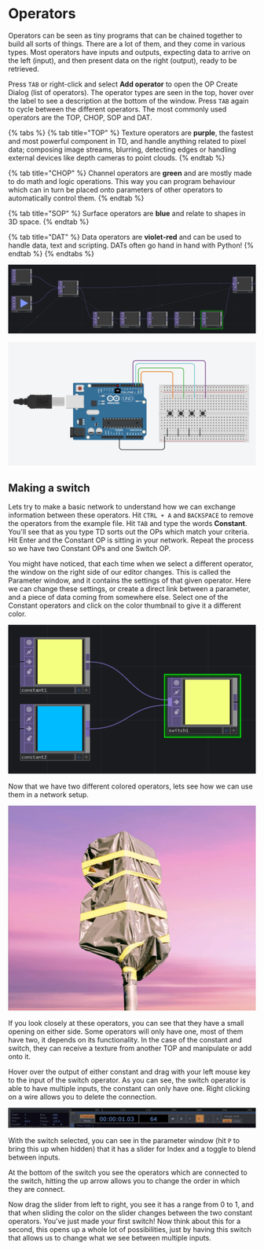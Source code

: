 # Operators

Operators can be seen as tiny programs that can be chained together to build all sorts of things. There are a lot of them, and they come in various types. Most operators have inputs and outputs, expecting data to arrive on the left \(input\), and then present data on the right \(output\), ready to be retrieved.

Press `TAB`  or right-click and select **Add operator** to open the OP Create Dialog \(list of operators\). The operator types are seen in the top, hover over the label to see a description at the bottom of the window. Press `TAB` again to cycle between the different operators. The most commonly used operators are the TOP, CHOP, SOP and DAT.

{% tabs %}
{% tab title="TOP" %}
Texture operators are **purple**, the fastest and most powerful component in TD, and handle anything related to pixel data; composing image streams, blurring, detecting edges or handling external devices like depth cameras to point clouds.
{% endtab %}

{% tab title="CHOP" %}
Channel operators are **green** and are mostly made to do math and logic operations. This way you can program behaviour which can in turn be placed onto parameters of other operators to automatically control them.
{% endtab %}

{% tab title="SOP" %}
Surface operators are **blue** and relate to shapes in 3D space.
{% endtab %}

{% tab title="DAT" %}
Data operators are **violet-red** and can be used to handle data, text and scripting. DATs often go hand in hand with Python!
{% endtab %}
{% endtabs %}

![](../../.gitbook/assets/image%20%2832%29.png)

![](../../.gitbook/assets/image%20%2813%29.png)

## Making a switch

Lets try to make a basic network to understand how we can exchange information between these operators. Hit `CTRL + A` and `BACKSPACE` to remove the operators from the example file. Hit `TAB` and type the words **Constant**.  You'll see that as you type TD sorts out the OPs which match your criteria. Hit Enter and the Constant OP is sitting in your network. Repeat the process so we have two Constant OPs and one Switch OP.

You might have noticed, that each time when we select a different operator, the window on the right side of our editor changes. This is called the Parameter window, and it contains the settings of that given operator. Here we can change these settings, or create a direct link between a parameter, and a piece of data coming from somewhere else. Select one of the Constant operators and click on the color thumbnail to give it a different color.

![](../../.gitbook/assets/image%20%284%29.png)

Now that we have two different colored operators, lets see how we can use them in a network setup. 

![](../../.gitbook/assets/image%20%286%29.png)

If you look closely at these operators, you can see that they have a small opening on either side. Some operators will only have one, most of them have two, it depends on its functionality. In the case of the constant and switch, they can receive a texture from another TOP and manipulate or add onto it.

Hover over the output of either constant and drag with your left mouse key to the input of the switch operator. As you can see, the switch operator is able to have multiple inputs, the constant can only have one. Right clicking on a wire allows you to delete the connection. 

![](../../.gitbook/assets/image%20%285%29.png)

With the switch selected, you can see in the parameter window \(hit `P` to bring this up when hidden\) that it has a slider for Index and a toggle to blend between inputs.

At the bottom of the switch you see the operators which are connected to the switch, hitting the up arrow allows you to change the order in which they are connect.

Now drag the slider from left to right, you see it has a range from 0 to 1, and that when sliding the color on the slider changes between the two constant operators. You've just made your first switch! Now think about this for a second, this opens up a whole lot of possibilities, just by having this switch that allows us to change what we see between multiple inputs.

